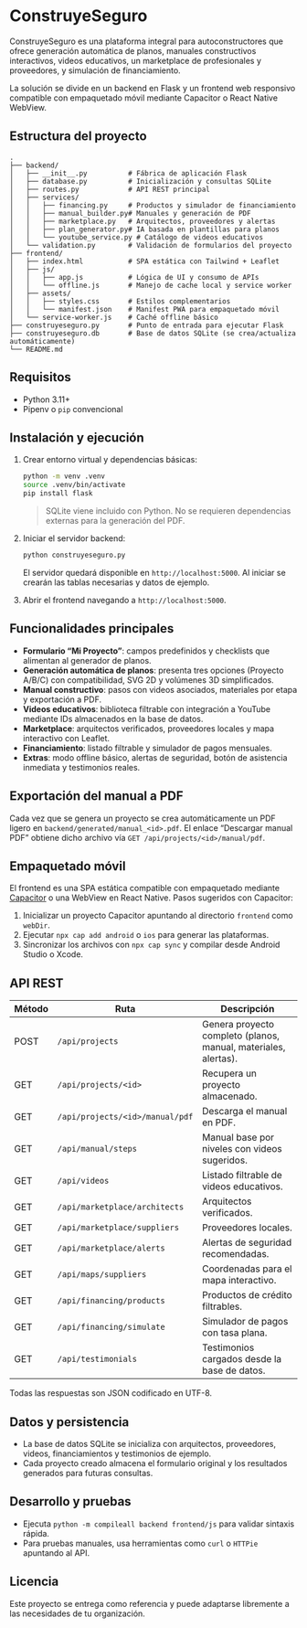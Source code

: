 # ConstruyeSeguro

ConstruyeSeguro es una plataforma integral para autoconstructores que ofrece generación automática de planos, manuales constructivos interactivos, videos educativos, un marketplace de profesionales y proveedores, y simulación de financiamiento.

La solución se divide en un backend en Flask y un frontend web responsivo compatible con empaquetado móvil mediante Capacitor o React Native WebView.

## Estructura del proyecto

```
.
├── backend/
│   ├── __init__.py          # Fábrica de aplicación Flask
│   ├── database.py          # Inicialización y consultas SQLite
│   ├── routes.py            # API REST principal
│   ├── services/
│   │   ├── financing.py     # Productos y simulador de financiamiento
│   │   ├── manual_builder.py# Manuales y generación de PDF
│   │   ├── marketplace.py   # Arquitectos, proveedores y alertas
│   │   ├── plan_generator.py# IA basada en plantillas para planos
│   │   └── youtube_service.py # Catálogo de videos educativos
│   └── validation.py        # Validación de formularios del proyecto
├── frontend/
│   ├── index.html           # SPA estática con Tailwind + Leaflet
│   ├── js/
│   │   ├── app.js           # Lógica de UI y consumo de APIs
│   │   └── offline.js       # Manejo de cache local y service worker
│   ├── assets/
│   │   ├── styles.css       # Estilos complementarios
│   │   └── manifest.json    # Manifest PWA para empaquetado móvil
│   └── service-worker.js    # Caché offline básico
├── construyeseguro.py       # Punto de entrada para ejecutar Flask
├── construyeseguro.db       # Base de datos SQLite (se crea/actualiza automáticamente)
└── README.md
```

## Requisitos

- Python 3.11+
- Pipenv o `pip` convencional

## Instalación y ejecución

1. Crear entorno virtual y dependencias básicas:

   ```bash
   python -m venv .venv
   source .venv/bin/activate
   pip install flask
   ```

   > SQLite viene incluido con Python. No se requieren dependencias externas para la generación del PDF.

2. Iniciar el servidor backend:

   ```bash
   python construyeseguro.py
   ```

   El servidor quedará disponible en `http://localhost:5000`. Al iniciar se crearán las tablas necesarias y datos de ejemplo.

3. Abrir el frontend navegando a `http://localhost:5000`.

## Funcionalidades principales

- **Formulario “Mi Proyecto”**: campos predefinidos y checklists que alimentan al generador de planos.
- **Generación automática de planos**: presenta tres opciones (Proyecto A/B/C) con compatibilidad, SVG 2D y volúmenes 3D simplificados.
- **Manual constructivo**: pasos con videos asociados, materiales por etapa y exportación a PDF.
- **Videos educativos**: biblioteca filtrable con integración a YouTube mediante IDs almacenados en la base de datos.
- **Marketplace**: arquitectos verificados, proveedores locales y mapa interactivo con Leaflet.
- **Financiamiento**: listado filtrable y simulador de pagos mensuales.
- **Extras**: modo offline básico, alertas de seguridad, botón de asistencia inmediata y testimonios reales.

## Exportación del manual a PDF

Cada vez que se genera un proyecto se crea automáticamente un PDF ligero en `backend/generated/manual_<id>.pdf`. El enlace “Descargar manual PDF” obtiene dicho archivo vía `GET /api/projects/<id>/manual/pdf`.

## Empaquetado móvil

El frontend es una SPA estática compatible con empaquetado mediante [Capacitor](https://capacitorjs.com/) o una WebView en React Native. Pasos sugeridos con Capacitor:

1. Inicializar un proyecto Capacitor apuntando al directorio `frontend` como `webDir`.
2. Ejecutar `npx cap add android` o `ios` para generar las plataformas.
3. Sincronizar los archivos con `npx cap sync` y compilar desde Android Studio o Xcode.

## API REST

| Método | Ruta | Descripción |
| ------ | ---- | ----------- |
| POST | `/api/projects` | Genera proyecto completo (planos, manual, materiales, alertas). |
| GET | `/api/projects/<id>` | Recupera un proyecto almacenado. |
| GET | `/api/projects/<id>/manual/pdf` | Descarga el manual en PDF. |
| GET | `/api/manual/steps` | Manual base por niveles con videos sugeridos. |
| GET | `/api/videos` | Listado filtrable de videos educativos. |
| GET | `/api/marketplace/architects` | Arquitectos verificados. |
| GET | `/api/marketplace/suppliers` | Proveedores locales. |
| GET | `/api/marketplace/alerts` | Alertas de seguridad recomendadas. |
| GET | `/api/maps/suppliers` | Coordenadas para el mapa interactivo. |
| GET | `/api/financing/products` | Productos de crédito filtrables. |
| GET | `/api/financing/simulate` | Simulador de pagos con tasa plana. |
| GET | `/api/testimonials` | Testimonios cargados desde la base de datos. |

Todas las respuestas son JSON codificado en UTF-8.

## Datos y persistencia

- La base de datos SQLite se inicializa con arquitectos, proveedores, videos, financiamientos y testimonios de ejemplo.
- Cada proyecto creado almacena el formulario original y los resultados generados para futuras consultas.

## Desarrollo y pruebas

- Ejecuta `python -m compileall backend frontend/js` para validar sintaxis rápida.
- Para pruebas manuales, usa herramientas como `curl` o `HTTPie` apuntando al API.

## Licencia

Este proyecto se entrega como referencia y puede adaptarse libremente a las necesidades de tu organización.
